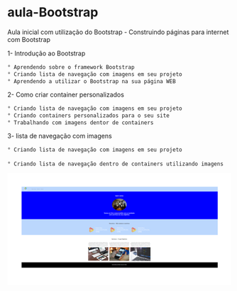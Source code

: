 # aula-Bootstrap
Aula inicial com utilização do Bootstrap - Construindo páginas para internet com Bootstrap

  1- Introdução ao Bootstrap
  
    ° Aprendendo sobre o framework Bootstrap
    ° Criando lista de navegação com imagens em seu projeto
    ° Aprendendo a utilizar o Bootstrap na sua página WEB  
   
  2- Como criar container personalizados
   
    ° Criando lista de navegação com imagens em seu projeto
    ° Criando containers personalizados para o seu site
    ° Trabalhando com imagens dentor de containers
     
  3- lista de navegação com imagens
   
    ° Criando lista de navegação com imagens em seu projeto
    
    ° Criando lista de navegação dentro de containers utilizando imagens
    
   
   ![Resultado Final](https://github.com/RobertoSoaresFreitas/aula_Bootstrap/blob/main/img/resultado.png)
